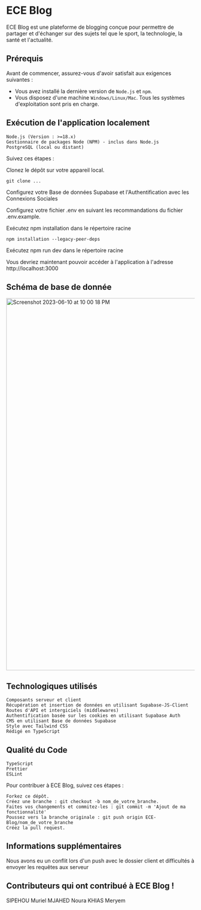 #                                           ECE Blog

ECE Blog est une plateforme de blogging conçue pour permettre de partager et d'échanger sur des sujets tel que le sport, la technologie, la santé et l'actualité.

## Prérequis
Avant de commencer, assurez-vous d'avoir satisfait aux exigences suivantes :
* Vous avez installé la dernière version de `Node.js` et `npm`.
* Vous disposez d'une machine `Windows/Linux/Mac`. Tous les systèmes d'exploitation sont pris en charge.

## Exécution de l'application localement

    Node.js (Version : >=18.x)
    Gestionnaire de packages Node (NPM) - inclus dans Node.js
    PostgreSQL (local ou distant)

Suivez ces étapes :

Clonez le dépôt sur votre appareil local.

    git clone ...

Configurez votre Base de données Supabase et l'Authentification avec les Connexions Sociales

Configurez votre fichier .env en suivant les recommandations du fichier .env.example.

Exécutez npm installation dans le répertoire racine

    npm installation --legacy-peer-deps

Exécutez npm run dev dans le répertoire racine

Vous devriez maintenant pouvoir accéder à l'application à l'adresse http://localhost:3000

## Schéma de base de donnée
<img width="992" alt="Screenshot 2023-06-10 at 10 00 18 PM" src="https://github.com/timtbdev/Next.js-Blog-App/assets/25026241/729e2d22-2467-4d5b-9c6c-e6a5ea58c717">

## Technologiques utilisés
    Composants serveur et client
    Récupération et insertion de données en utilisant Supabase-JS-Client
    Routes d'API et intergiciels (middlewares)
    Authentification basée sur les cookies en utilisant Supabase Auth
    CMS en utilisant Base de données Supabase
    Style avec Tailwind CSS
    Rédigé en TypeScript

## Qualité du Code
    TypeScript
    Prettier
    ESLint

Pour contribuer à ECE Blog, suivez ces étapes :

    Forkez ce dépôt.
    Créez une branche : git checkout -b nom_de_votre_branche.
    Faites vos changements et commitez-les : git commit -m 'Ajout de ma fonctionnalité'
    Poussez vers la branche originale : git push origin ECE-Blog/nom_de_votre_branche
    Créez la pull request.

## Informations supplémentaires

Nous avons eu un conflit lors d'un push avec le dossier client et difficultés à envoyer les requêtes aux serveur

## Contributeurs qui ont contribué à ECE Blog !
SIPEHOU Muriel
MJAHED Noura
KHIAS Meryem
